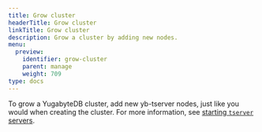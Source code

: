 ```yaml
---
title: Grow cluster
headerTitle: Grow cluster
linkTitle: Grow cluster
description: Grow a cluster by adding new nodes.
menu:
  preview:
    identifier: grow-cluster
    parent: manage
    weight: 709
type: docs
---
```


To grow a YugabyteDB cluster, add new yb-tserver nodes, just like you would when creating the cluster.
For more information, see [starting `tserver` servers](../../deploy/manual-deployment/start-tservers/).
